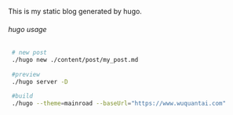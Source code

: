 This is my static blog generated by hugo.

###### hugo usage

```bash
 # new post
 ./hugo new ./content/post/my_post.md
 
 #preview
 ./hugo server -D
 
 #build
 ./hugo --theme=mainroad --baseUrl="https://www.wuquantai.com"
```




